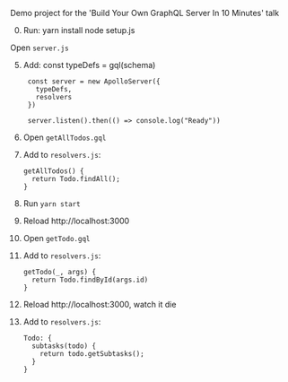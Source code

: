 Demo project for the 'Build Your Own GraphQL Server In 10 Minutes' talk

0. Run:
        yarn install
        node setup.js

  Open `server.js`

5. Add:
        const typeDefs = gql(schema)

        const server = new ApolloServer({
          typeDefs,
          resolvers
        })

        server.listen().then(() => console.log("Ready"))

9. Open `getAllTodos.gql`
10. Add to `resolvers.js`:

        getAllTodos() {
          return Todo.findAll();
        }

12. Run `yarn start`
13. Reload http://localhost:3000
14. Open `getTodo.gql`
15. Add to `resolvers.js`:

        getTodo(_, args) {
          return Todo.findById(args.id)
        }

16. Reload http://localhost:3000, watch it die
17. Add to `resolvers.js`:

        Todo: {
          subtasks(todo) {
            return todo.getSubtasks();
          }
        }

